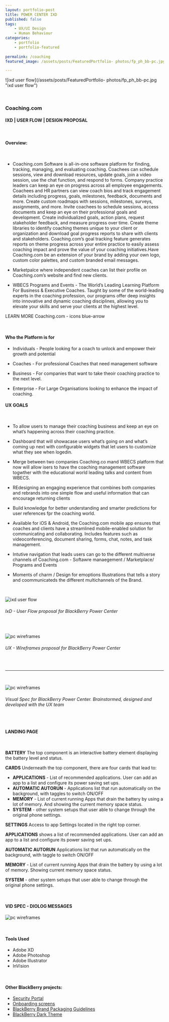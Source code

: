 ```yaml
---
layout: portfolio-post
title: POWER CENTER IXD
published: false
tags: 
    - UX/UI Design
    - Human Behaviour
categories:
    - portfolio
    - portfolio-featured
    
permalink: /coaching
featured_image: /assets/posts/FeaturedPortfolio- photos/fp_ph_bb-pc.jpg

---
```



![ixd user flow](/assets/posts/FeaturedPortfolio- photos/fp_ph_bb-pc.jpg "ixd user flow")



<br> 

### Coaching.com


#### IXD | USER FLOW | DESIGN PROPOSAL 

<br>

#### Overview:

<br>

- Coaching.com Software 
is all-in-one software platform for finding, tracking, managing, and evaluating coaching. Coachees can schedule sessions, view and download resources, update goals, join a video session, use the chat function, and respond to forms. Company practice leaders can keep an eye on progress across all employee engagements. Coachees and HR partners can view coach bios and track engagement details including progress, goals, milestones, feedback, documents and more. Create custom roadmaps with sessions, milestones, surveys, assignments, and more. Invite coachees to schedule sessions, access documents and keep an eye on their professional goals and development. 
Create individualized goals, action plans, request stakeholder feedback, and measure progress over time. Create theme libraries to identify coaching themes unique to your client or organization and download goal progress reports to share with clients and stakeholders. Coaching.com’s goal tracking feature generates reports on theme progress across your entire practice to easily assess coaching impact and prove the value of your coaching initiatives.Have Coaching.com be an extension of your brand by adding your own logo, custom color palettes, and custom branded email messages.

- Marketpalce where independent coaches can list their profile on Coaching.com’s website and find new clients.

- WBECS Programs and Events - The World’s Leading Learning Platform For Business & Executive Coaches. Taught by some of the world-leading experts in the coaching profession, our programs offer deep insights into innovative and dynamic coaching disciplines, allowing you to elevate your skills and serve your clients at the highest level.

LEARN MORE Coaching.com - icons blue-arrow

<br>

#### Who the Platform is for

- Individuals - People looking for a coach to unlock and empower their growth and potential 

- Coaches - For professional Coaches that need management software 

- Business - For companies that want  to take theoir coaching practice to the next level. 

- Enterprise - For Large Organisations looking to enhance the impact of coaching. 



#### UX GOALS 

<br>

-  To allow users to manage their coaching business and keep an eye on what’s happening across their coaching practice. 

-  Dashboard that will showacase users what’s going on and what’s coming up next with configurable widgets that let users to customize what they see when logedin.

-  Merge between two companies Coaching.co mand WBECS platform that now will allow isers to have the coaching management software togwther with the educational world leading talks and content from WBECS. 

-  REdesigning an engaging experience that combines both companies and rebrands into one simple flow and useful information that can encourage returning clients

-  Build knowledge for better understanding and smarter predictions for user references fpr the coaching world. 

-  Available for iOS & Android, the Coaching.com mobile app ensures that coaches and clients have a streamlined mobile-enabled solution for communicating and collaborating. Includes features such as videoconferencing, document sharing, forms, chat, notes, and task management.

-  Intutive navigation that leads users can go to the different multiverse channels of Coaching.com - Softawre manaegement / Marketplace/ Programs and Events 

- Moments of charm / Design for emoptions Illustrations that tells a story and coommunicateds the different multichannels of the Brand. 


<br>



![ixd user flow](assets/posts/2021-06-31-p_bb-power_centre/ixd-userflow.png "ixd user flow")
###### IxD - User Flow proposal for BlackBerry Power Center

<br>

![pc wireframes](assets/posts/2021-06-31-p_bb-power_centre/all-wireframes.png "pc wireframes")
###### UX - Wireframes proposal for BlackBerry Power Center



<br>

__________________________

<br> 

![pc wireframes](assets/posts/2021-06-31-p_bb-power_centre/landingpage-spec.png "pc wireframes")
###### Visual Spec for BlackBerry Power Center. Brainstormed, designed and developed with the UX team

<br>

#### LANDING PAGE 

<br>

**BATTERY**  The top component is an interactive battery element displaying the battery level and status.


**CARDS** Underneath the top component, there are four cards that lead to: 


-  **APPLICATIONS** - List of recommended applications. User can add an app to a list and configure its power
saving set ups.
-  **AUTOMATIC AUTORUN**  - Applications list that run automatically on the background, with taggles to switch ON/OFF
-  **MEMORY** - List of current running Apps that drain the battery by using a lot of memory. And showing the current memory space status.
-  **SYSTEM** - other system setups that user able to change through the original phone settings.


**SETTINGS** Access to app Settings located in the right top corner.


**APPLICATIONS** shows a list of recommended applications.
User can add an app to a list and configure its power saving set ups.


**AUTOMATIC AUTORUN** Applications list that run automatically on the background, with taggle to switch ON/OFF


**MEMORY** - List of current running Apps that drain the battery by using a lot of memory.
Showing current memory space status.


**SYSTEM** - other system setups that user able to change
through the original phone settings.


<br>


#### VID SPEC - DIOLOG MESSAGES


![pc wireframes](assets/posts/2021-06-31-p_bb-power_centre/bb-pc-dialog.png "pc wireframes")


<br>


#### Tools Used 

-  Adobe XD 
-  Adobe Photoshop
-  Adobe Illustrator
-  InVision 


<br>

#### Other BlackBerry projects:


- [Security Portal](/design-guidelines)
- [Onboarding screens](/empty-data)
- [BlackBerry Brand Packaging Guidelines](/bb-brand) 
- [BlackBerry Dark Theme](/dark-theme) 
